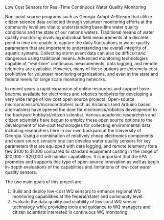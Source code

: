 Low Cost Sensors for Real-Time Continuous Water Quality Monitoring

Non-point source programs such as Georgia-Adopt-A-Stream that utilize citizen science data collected through volunteer monitoring efforts at the community level are vital to understanding base-line water quality conditions and the state of our nations waters. Traditional means of water quality monitoring involving individual field measurements at a discrete point in time are unable to capture the daily fluctuations in water quality parameters that are important to understanding the overall integrity of aquatic systems. Collecting storm event data can also be difficult and dangerous using traditional means. Advanced monitoring technologies capable of “real-time” continuous measurements, data logging, and remote telemetry are available. However, many of these options are extremely cost prohibitive for volunteer monitoring organizations, and even at the state and federal levels for large scale monitoring networks.

In recent years a rapid expansion of online resources and support have become available for electronics and robotics hobbyists for developing a very wide range of low cost open source projects. Open-source microprocessors/microcontrollers such as Arduinos (and Arduino based alternatives) have opened the door for electronics/robotics development to the backyard hobbyist/citizen scientist. Various academic researchers and citizen scientists have begun to employ these open source options to the development of low-cost technologies for collecting environmental data, including researchers here in our own backyard at the University of Georgia. Using a combination of relatively cheap electronics components and open source sensors one can develop water quality sensors for key parameters that are equipped with data logging, and remote telemetry for a few $100 to $1000 compared to standard equipment costing in the range of $10,000 - $20,000 with similar capabilities. It is important that the EPA promotes and supports this type of open-source innovation as well as begin in-depth evaluations of the capabilities and limitations of low-cost water quality sensors.

The two main goals of this project are:
1. Build and deploy low-cost WQ sensors to enhance regional WQ monitoring capabilities at the federal/state/ and community level.
2. Evaluate the data quality and usability of low-cost WQ sensor technology while providing tools and guidance to WQ managers and citizen scientists interested in continuous WQ monitoring.

